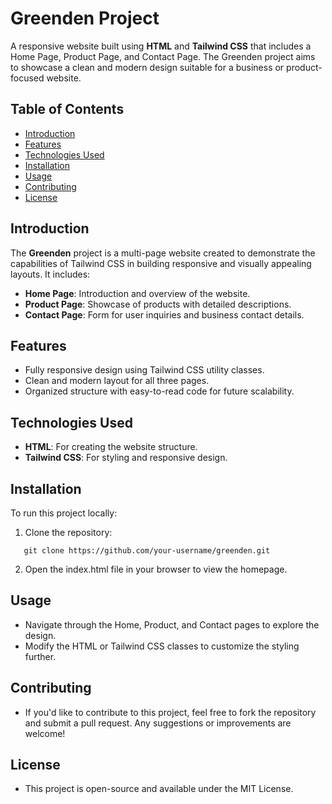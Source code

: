 # Greenden Project

A responsive website built using **HTML** and **Tailwind CSS** that includes a Home Page, Product Page, and Contact Page. The Greenden project aims to showcase a clean and modern design suitable for a business or product-focused website.

## Table of Contents
- [Introduction](#introduction)
- [Features](#features)
- [Technologies Used](#technologies-used)
- [Installation](#installation)
- [Usage](#usage)
- [Contributing](#contributing)
- [License](#license)

## Introduction
The **Greenden** project is a multi-page website created to demonstrate the capabilities of Tailwind CSS in building responsive and visually appealing layouts. It includes:
- **Home Page**: Introduction and overview of the website.
- **Product Page**: Showcase of products with detailed descriptions.
- **Contact Page**: Form for user inquiries and business contact details.

## Features
- Fully responsive design using Tailwind CSS utility classes.
- Clean and modern layout for all three pages.
- Organized structure with easy-to-read code for future scalability.

## Technologies Used
- **HTML**: For creating the website structure.
- **Tailwind CSS**: For styling and responsive design.

## Installation
To run this project locally:

1. Clone the repository:
```
   git clone https://github.com/your-username/greenden.git
```
2. Open the index.html file in your browser to view the homepage.

## Usage
- Navigate through the Home, Product, and Contact pages to explore the design.
- Modify the HTML or Tailwind CSS classes to customize the styling further.

## Contributing
- If you'd like to contribute to this project, feel free to fork the repository and submit a pull request. Any suggestions or improvements are welcome!

## License
- This project is open-source and available under the MIT License.
